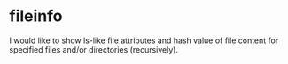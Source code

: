 # fileinfo
I would like to show ls-like file attributes and hash value of file content for specified files and/or directories (recursively).
